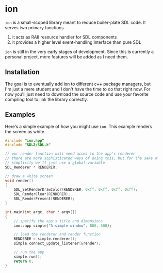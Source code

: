# ion

`ion` is a small-scoped library meant to reduce boiler-plate SDL code.
It serves two primary functions

1. it acts as RAII resource handler for SDL components
2. it provides a higher level event-handling interface than pure SDL

`ion` is still in the very early stages of development. Since this is currently
a personal project, more features will be added as I need them.

## Installation

The goal is to eventually add ion to different c++ package managers, but I'm
just a mere student and I don't have the time to do that right now. For now
you'll just need to download the source code and use your favorite compiling
tool to link the library correctly.

## Examples

Here's a simple example of how you might use `ion`. This example renders
the screen as white.

```cpp
#include "ion.hpp"
#include "SDL2/SDL.h"

// our render function will need acces to the app's renderer
// there are more sophisticated ways of doing this, but for the sake of
// simplicity we'll just use a global variable
SDL_Renderer * RENDERER;

// draw a white screen
void render()
{
    SDL_SetRenderDrawColor(RENDERER, 0xff, 0xff, 0xff, 0xff);
    SDL_RenderClear(RENDERER);
    SDL_RenderPresent(RENDERER);
}

int main(int argc, char * argv[])
{
    // specify the app's title and dimensions
    ion::app simple{"A simple window", 800, 600};

    // load the renderer and render function
    RENDERER = simple.renderer();
    simple.connect_update_listener(&render); 

    // run the app
    simple.run();
    return 0;
}
```
